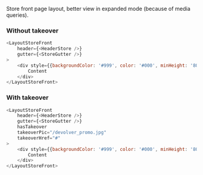 Store front page layout, better view in expanded mode (because of media queries).

### Without takeover

```js
<LayoutStoreFront
    header={<HeaderStore />}
    gutter={<StoreGutter />}
>
    <div style={{backgroundColor: '#999', color: '#000', minHeight: '800px'}}>
        Content
    </div>
</LayoutStoreFront>
```

### With takeover

```js
<LayoutStoreFront
    header={<HeaderStore />}
    gutter={<StoreGutter />}
    hasTakeover
    takeoverPic="/devolver_promo.jpg"
    takeoverHref="#"
>
    <div style={{backgroundColor: '#999', color: '#000', minHeight: '800px'}}>
        Content
    </div>
</LayoutStoreFront>
```

